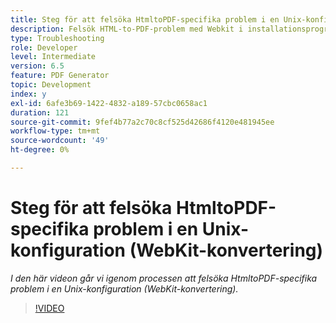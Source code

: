 ```yaml
---
title: Steg för att felsöka HtmltoPDF-specifika problem i en Unix-konfiguration (WebKit-konvertering)
description: Felsök HTML-to-PDF-problem med Webkit i installationsprogrammet för UNIX.
type: Troubleshooting
role: Developer
level: Intermediate
version: 6.5
feature: PDF Generator
topic: Development
index: y
exl-id: 6afe3b69-1422-4832-a189-57cbc0658ac1
duration: 121
source-git-commit: 9fef4b77a2c70c8cf525d42686f4120e481945ee
workflow-type: tm+mt
source-wordcount: '49'
ht-degree: 0%

---
```


# Steg för att felsöka HtmltoPDF-specifika problem i en Unix-konfiguration (WebKit-konvertering)

*I den här videon går vi igenom processen att felsöka HtmltoPDF-specifika problem i en Unix-konfiguration (WebKit-konvertering).*

>[!VIDEO](https://video.tv.adobe.com/v/335548?quality=12&learn=on)
